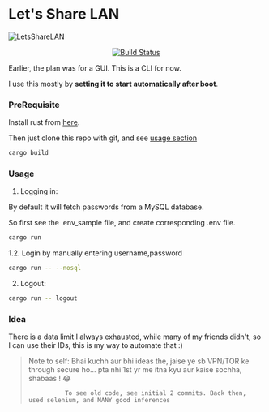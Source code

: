 # Let's Share LAN

![LetsShareLAN](https://socialify.git.ci/adi-g15/LetsShareLAN/image?description=1&language=1&logo=https%3A%2F%2Fupload.wikimedia.org%2Fwikipedia%2Fcommons%2Fthumb%2F2%2F20%2FRustacean-orig-noshadow.svg%2F200px-Rustacean-orig-noshadow.svg.png&name=1&owner=1&pattern=Circuit%20Board&theme=Dark)

<div align="center">
  <a href="https://github.com/adi-g15/LetsShareLAN/actions/workflows/rust.yml"><img alt="Build Status" src="https://github.com/adi-g15/LetsShareLAN/actions/workflows/rust.yml/badge.svg" /></a>
</div>

Earlier, the plan was for a GUI. This is a CLI for now.

I use this mostly by **setting it to start automatically after boot**.

### PreRequisite

Install rust from [here](https://rustup.rs).

Then just clone this repo with git, and see [usage section](#usage)

```sh
cargo build
```

### Usage

1. Logging in:

By default it will fetch passwords from a MySQL database.

So first see the .env_sample file, and create corresponding .env file.

```sh
cargo run
```

1.2. Login by manually entering username,password

```sh
cargo run -- --nosql
```

2. Logout:

```sh
cargo run -- logout
```

### Idea

There is a data limit I always exhausted, while many of my friends didn't, so I can use their IDs, this is my way to automate that :)

> Note to self: Bhai kuchh aur bhi ideas the, jaise ye sb VPN/TOR ke through secure ho... pta nhi 1st yr me itna kyu aur kaise sochha, shabaas ! 😂
>
>               To see old code, see initial 2 commits. Back then, used selenium, and MANY good inferences

